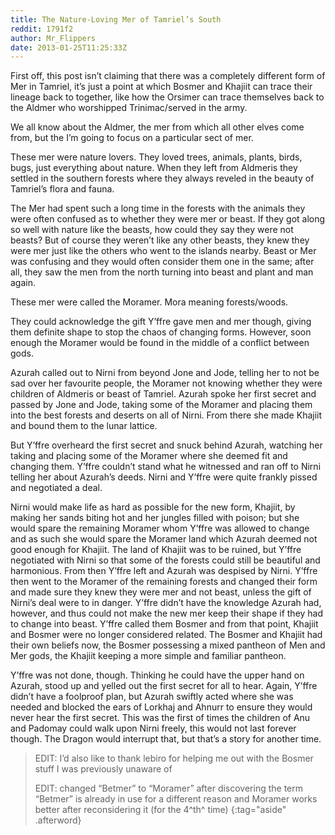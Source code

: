 ```yaml
---
title: The Nature-Loving Mer of Tamriel’s South
reddit: 1791f2
author: Mr_Flippers
date: 2013-01-25T11:25:33Z
---
```


First off, this post isn’t claiming that there was a completely different form
of Mer in Tamriel, it’s just a point at which Bosmer and Khajiit can trace their
lineage back to together, like how the Orsimer can trace themselves back to the
Aldmer who worshipped Trinimac/served in the army.

We all know about the Aldmer, the mer from which all other elves come from, but
the I’m going to focus on a particular sect of mer.

These mer were nature lovers. They loved trees, animals, plants, birds, bugs,
just everything about nature. When they left from Aldmeris they settled in the
southern forests where they always reveled in the beauty of Tamriel’s flora and
fauna.

The Mer had spent such a long time in the forests with the animals they were
often confused as to whether they were mer or beast. If they got along so well
with nature like the beasts, how could they say they were not beasts? But of
course they weren’t like any other beasts, they knew they were mer just like the
others who went to the islands nearby. Beast or Mer was confusing and they would
often consider them one in the same; after all, they saw the men from the north
turning into beast and plant and man again.

These mer were called the Moramer. Mora meaning forests/woods.

They could acknowledge the gift Y’ffre gave men and mer though, giving them
definite shape to stop the chaos of changing forms. However, soon enough the
Moramer would be found in the middle of a conflict between gods.

Azurah called out to Nirni from beyond Jone and Jode, telling her to not be sad
over her favourite people, the Moramer not knowing whether they were children of
Aldmeris or beast of Tamriel. Azurah spoke her first secret and passed by Jone
and Jode, taking some of the Moramer and placing them into the best forests and
deserts on all of Nirni. From there she made Khajiit and bound them to the lunar
lattice.

But Y’ffre overheard the first secret and snuck behind Azurah, watching her
taking and placing some of the Moramer where she deemed fit and changing them.
Y’ffre couldn’t stand what he witnessed and ran off to Nirni telling her about
Azurah’s deeds. Nirni and Y’ffre were quite frankly pissed and negotiated a
deal.

Nirni would make life as hard as possible for the new form, Khajiit, by making
her sands biting hot and her jungles filled with poison; but she would spare the
remaining Moramer whom Y’ffre was allowed to change and as such she would spare
the Moramer land which Azurah deemed not good enough for Khajiit. The land of
Khajiit was to be ruined, but Y’ffre negotiated with Nirni so that some of the
forests could still be beautiful and harmonious. From then Y’ffre left and
Azurah was despised by Nirni. Y’ffre then went to the Moramer of the remaining
forests and changed their form and made sure they knew they were mer and not
beast, unless the gift of Nirni’s deal were to in danger. Y’ffre didn’t have the
knowledge Azurah had, however, and thus could not make the new mer keep their
shape if they had to change into beast. Y’ffre called them Bosmer and from that
point, Khajiit and Bosmer were no longer considered related. The Bosmer and
Khajiit had their own beliefs now, the Bosmer possessing a mixed pantheon of Men
and Mer gods, the Khajiit keeping a more simple and familiar pantheon.

Y’ffre was not done, though. Thinking he could have the upper hand on Azurah,
stood up and yelled out the first secret for all to hear. Again, Y’ffre didn’t
have a foolproof plan, but Azurah swiftly acted where she was needed and blocked
the ears of Lorkhaj and Ahnurr to ensure they would never hear the first secret.
This was the first of times the children of Anu and Padomay could walk upon
Nirni freely, this would not last forever though. The Dragon would interrupt
that, but that’s a story for another time.

> EDIT: I’d also like to thank lebiro for helping me out with the Bosmer stuff I
> was previously unaware of
>
> EDIT: changed “Betmer” to “Moramer” after discovering the term “Betmer” is
> already in use for a different reason and Moramer works better after
> reconsidering it (for the 4^th^ time)
{:tag="aside" .afterword}
